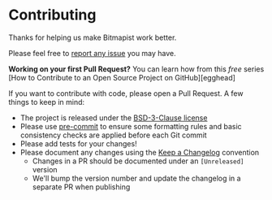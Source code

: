# Contributing

Thanks for helping us make Bitmapist work better.

Please feel free to [report any issue](https://github.com/Doist/bitmapist/issues/new/choose) you may have.

**Working on your first Pull Request?** You can learn how from this _free_
series [How to Contribute to an Open Source Project on GitHub][egghead]

If you want to contribute with code, please open a Pull Request. A few things to keep in mind:

- The project is released under the [BSD-3-Clause license](./LICENSE)
- Please use [pre-commit](https://pre-commit.com/) to ensure some formatting rules and basic consistency checks are applied before each Git commit
- Please add tests for your changes!
- Please document any changes using the [Keep a Changelog](https://keepachangelog.com/en/1.0.0/) convention
  - Changes in a PR should be documented under an `[Unreleased]` version
  - We'll bump the version number and update the changelog in a separate PR when publishing

